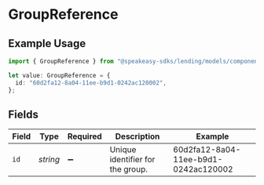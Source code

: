 # GroupReference

## Example Usage

```typescript
import { GroupReference } from "@speakeasy-sdks/lending/models/components";

let value: GroupReference = {
  id: "60d2fa12-8a04-11ee-b9d1-0242ac120002",
};
```

## Fields

| Field                                | Type                                 | Required                             | Description                          | Example                              |
| ------------------------------------ | ------------------------------------ | ------------------------------------ | ------------------------------------ | ------------------------------------ |
| `id`                                 | *string*                             | :heavy_minus_sign:                   | Unique identifier for the group.     | 60d2fa12-8a04-11ee-b9d1-0242ac120002 |